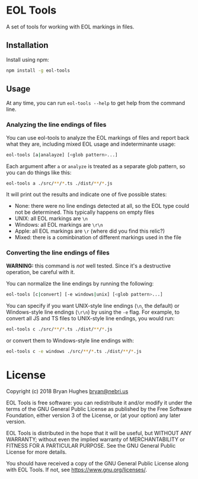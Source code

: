 # EOL Tools

A set of tools for working with EOL markings in files.

## Installation

Install using npm:

```BASH
npm install -g eol-tools
```

## Usage

At any time, you can run `eol-tools --help` to get help from the command line.

### Analyzing the line endings of files

You can use eol-tools to analyze the EOL markings of files and report back what they are, including mixed EOL usage and indeterminante usage:

```BASH
eol-tools [a|analayze] [<glob pattern>...]
```

Each argument after `a` or `analyze` is treated as a separate glob pattern, so you can do things like this:

```BASH
eol-tools a ./src/**/*.ts ./dist/**/*.js
```

It will print out the results and indicate one of five possible states:
- None: there were no line endings detected at all, so the EOL type could not be determined. This typically happens on empty files
- UNIX: all EOL markings are `\n`
- Windows: all EOL markings are `\r\n`
- Apple: all EOL markings are `\r` (where did you find this relic?)
- Mixed: there is a cominbination of different markings used in the file

### Converting the line endings of files

**WARNING:** this command is _not_ well tested. Since it's a destructive operation, be careful with it.

You can normalize the line endings by running the following:

```BASH
eol-tools [c|convert] [-e windows|unix] [<glob pattern>...]
```

You can specify if you want UNIX-style line endings (`\n`, the default) or Windows-style line endings (`\r\n`) by using the `-e` flag.
For example, to convert all JS and TS files to UNIX-style line endings, you would run:

```BASH
eol-tools c ./src/**/*.ts ./dist/**/*.js
```

or convert them to Windows-style line endings with:

```BASH
eol-tools c -e windows ./src/**/*.ts ./dist/**/*.js
```

# License

Copyright (c) 2018 Bryan Hughes <bryan@nebri.us>

EOL Tools is free software: you can redistribute it and/or modify
it under the terms of the GNU General Public License as published by
the Free Software Foundation, either version 3 of the License, or
(at your option) any later version.

EOL Tools is distributed in the hope that it will be useful,
but WITHOUT ANY WARRANTY; without even the implied warranty of
MERCHANTABILITY or FITNESS FOR A PARTICULAR PURPOSE.  See the
GNU General Public License for more details.

You should have received a copy of the GNU General Public License
along with EOL Tools.  If not, see <https://www.gnu.org/licenses/>.
